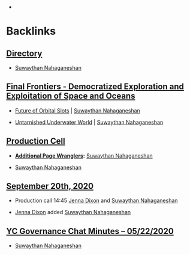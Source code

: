 - 

# Backlinks
## [Directory](<Directory.md>)
- [Suwaythan Nahaganeshan](<Suwaythan Nahaganeshan.md>)

## [Final Frontiers - Democratized Exploration and Exploitation of Space and Oceans](<Final Frontiers - Democratized Exploration and Exploitation of Space and Oceans.md>)
- [Future of Orbital Slots](https://docs.google.com/presentation/d/1zNjdVUgTuU7Xne1xcGz6e-j3sAoKAnqjGM8HKmLEosg/edit?pli=1[slide](<slide.md>)=id.g86ae70180b_36_60) | [Suwaythan Nahaganeshan](<Suwaythan Nahaganeshan.md>)

- [Untarnished Underwater World](https://docs.google.com/presentation/d/1zNjdVUgTuU7Xne1xcGz6e-j3sAoKAnqjGM8HKmLEosg/edit?pli=1[slide](<slide.md>)=id.g86ae70180b_36_151) | [Suwaythan Nahaganeshan](<Suwaythan Nahaganeshan.md>)

## [Production Cell](<Production Cell.md>)
- **[Additional Page Wranglers](<Additional Page Wranglers.md>):** [Suwaythan Nahaganeshan](<Suwaythan Nahaganeshan.md>)

- [Suwaythan Nahaganeshan](<Suwaythan Nahaganeshan.md>)

## [September 20th, 2020](<September 20th, 2020.md>)
- Production call 14:45 [Jenna Dixon](<Jenna Dixon.md>) and [Suwaythan Nahaganeshan](<Suwaythan Nahaganeshan.md>)

- [Jenna Dixon](<Jenna Dixon.md>) added [Suwaythan Nahaganeshan](<Suwaythan Nahaganeshan.md>)

## [YC Governance Chat Minutes – 05/22/2020](<YC Governance Chat Minutes – 05/22/2020.md>)
- [Suwaythan Nahaganeshan](<Suwaythan Nahaganeshan.md>)

